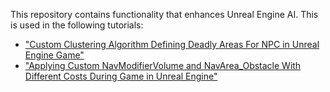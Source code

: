 This repository contains functionality that enhances Unreal Engine AI. This is used in the following tutorials:
- ["Custom Clustering Algorithm Defining Deadly Areas For NPC in Unreal Engine Game"](https://devrespawn.com/custom-clustering-algorithm-deadly-areas-npc-unreal-engine-game/)
- ["Applying Custom NavModifierVolume and NavArea_Obstacle With Different Costs During Game in Unreal Engine"](https://devrespawn.com/custom-navmodifiervolume-navarea_obstacle-with-different-costs-during-game-unreal-engine/)
